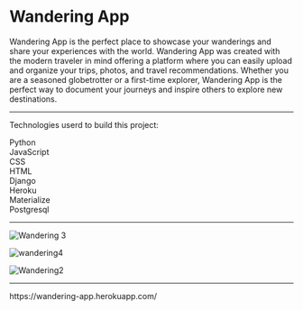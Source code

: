 <h1> Wandering App </h1>
<p>
Wandering App is the perfect place to showcase your wanderings and share your experiences with the world. Wandering App was created with the modern 
traveler in mind offering a platform where you can easily upload and organize your trips, photos, and travel recommendations. Whether you are a seasoned 
globetrotter or a first-time explorer, Wandering App is the perfect way to document your journeys and inspire others to explore new destinations.
</p>
<hr>
<p> Technologies userd to build this project: </p>
<p>
Python <br>
JavaScript <br>
CSS <br>
HTML <br>
Django <br>
Heroku <br>
Materialize <br>
Postgresql <br>
</p>
<hr></hr>

![Wandering 3](https://user-images.githubusercontent.com/114305946/234720082-426fd9d8-374e-4176-b703-1951d136cf62.png)

![wandering4](https://user-images.githubusercontent.com/114305946/234721831-f20aa6f9-c4a7-4385-8305-978fd8681e1b.png)

![Wandering2](https://user-images.githubusercontent.com/114305946/234721858-9f8d65f7-5aee-4fdf-b8e2-f2bd6fa6a631.png)

<hr>
https://wandering-app.herokuapp.com/
